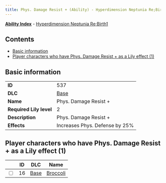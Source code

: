 ```yaml
---
title: Phys. Damage Resist + (Ability) - Hyperdimension Neptunia Re;Birth1
---
```


[**Ability Index**](/neptunia/rb1/ability/index.html) - [Hyperdimension Neptunia Re;Birth1](/neptunia/rb1)

## Contents

- [Basic information](#basic-information)
- [Player characters who have Phys. Damage Resist + as a Lily effect (1)](#player-characters-who-have-phys-damage-resist-as-a-lily-effect-1)

## Basic information

|   |   |
| -- | -- |
| **ID** | 537
**DLC** | [Base](/neptunia/rb1/dlc/1-base.html)
**Name** | Phys. Damage Resist +
**Required Lily level** | 2
**Description** | Phys. Damage Resist +
**Effects** | Increases Phys. Defense by 25% |


## Player characters who have Phys. Damage Resist + as a Lily effect (1)

|    | ID | DLC | Name |
| -- | -- | --- | ---- |
| <input type="checkbox" id="rb1-player-1-16" class="trackbox" /> | 16 | [Base](/neptunia/rb1/dlc/1-base.html) | [Broccoli](/neptunia/rb1/player/1-16-broccoli.html) |
